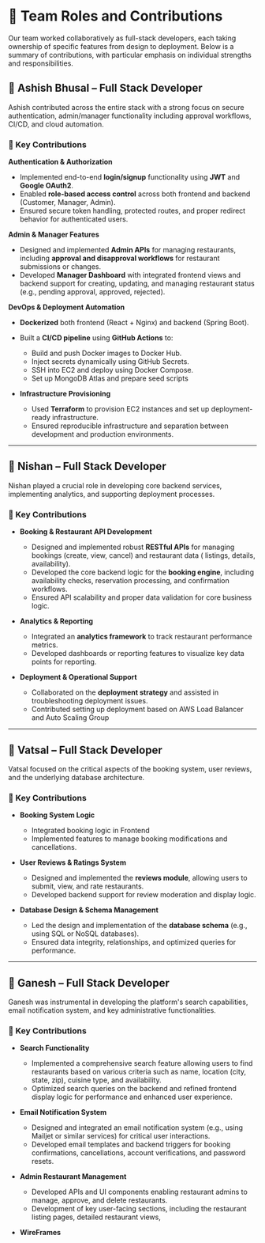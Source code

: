 # 👥 Team Roles and Contributions

Our team worked collaboratively as full-stack developers, each taking ownership of specific features from design to
deployment.
Below is a summary of contributions, with particular emphasis on individual strengths and responsibilities.

## 👤 Ashish Bhusal – Full Stack Developer

Ashish contributed across the entire stack with a strong focus on secure authentication, admin/manager functionality
including approval workflows, CI/CD, and cloud automation.

### 🚀 Key Contributions

**Authentication & Authorization**
  - Implemented end-to-end **login/signup** functionality using **JWT** and **Google OAuth2**.
  - Enabled **role-based access control** across both frontend and backend (Customer, Manager, Admin).
  - Ensured secure token handling, protected routes, and proper redirect behavior for authenticated users.

**Admin & Manager Features**
  - Designed and implemented **Admin APIs** for managing restaurants, including **approval and disapproval workflows** for
    restaurant submissions or changes.
  - Developed **Manager Dashboard** with integrated frontend views and backend support for creating, updating, and
    managing restaurant status (e.g., pending approval, approved, rejected).

**DevOps & Deployment Automation**
- **Dockerized** both frontend (React + Nginx) and backend (Spring Boot).
- Built a **CI/CD pipeline** using **GitHub Actions** to:
  - Build and push Docker images to Docker Hub.
  - Inject secrets dynamically using GitHub Secrets.
  - SSH into EC2 and deploy using Docker Compose.
  - Set up MongoDB Atlas and prepare seed scripts

- **Infrastructure Provisioning**
  - Used **Terraform** to provision EC2 instances and set up deployment-ready infrastructure.
  - Ensured reproducible infrastructure and separation between development and production environments.

---

## 👤 Nishan – Full Stack Developer

Nishan played a crucial role in developing core backend services, implementing analytics, and supporting deployment
processes.

### 🚀 Key Contributions

- **Booking & Restaurant API Development**
  - Designed and implemented robust **RESTful APIs** for managing bookings (create, view, cancel) and restaurant data (
    listings, details, availability).
  - Developed the core backend logic for the **booking engine**, including availability checks, reservation processing,
        and confirmation workflows.
  - Ensured API scalability and proper data validation for core business logic.


- **Analytics & Reporting**
  - Integrated an **analytics framework** to track restaurant performance metrics.
  - Developed dashboards or reporting features to visualize key data points for reporting.


- **Deployment & Operational Support**
  - Collaborated on the **deployment strategy** and assisted in troubleshooting deployment issues.
  - Contributed setting up deployment based on AWS Load Balancer and Auto Scaling Group 

---

## 👤 Vatsal – Full Stack Developer

Vatsal focused on the critical aspects of the booking system, user reviews, and the underlying database architecture.

### 🚀 Key Contributions

- **Booking System Logic**
  - Integrated booking logic in Frontend
  - Implemented features to manage booking modifications and cancellations.

- **User Reviews & Ratings System**
  - Designed and implemented the **reviews module**, allowing users to submit, view, and rate restaurants.
  - Developed backend support for review moderation and display logic.

- **Database Design & Schema Management**
  - Led the design and implementation of the **database schema** (e.g., using SQL or NoSQL databases).
  - Ensured data integrity, relationships, and optimized queries for performance.

---

## 👤 Ganesh – Full Stack Developer

Ganesh was instrumental in developing the platform's search capabilities, email notification system, and key
administrative functionalities.

### 🚀 Key Contributions

- **Search Functionality**
  - Implemented a comprehensive search feature allowing users to find restaurants based on various criteria such as name, location (city, state, zip), cuisine type, and availability.
  - Optimized search queries on the backend and refined frontend display logic for performance and enhanced user experience.

- **Email Notification System**
  - Designed and integrated an email notification system (e.g., using Mailjet or similar services) for critical user interactions.
  - Developed email templates and backend triggers for booking confirmations, cancellations, account verifications, and password resets.

- **Admin Restaurant Management**
  - Developed APIs and UI components enabling restaurant admins to manage, approve, and delete restaurants.
  - Development of key user-facing sections, including the restaurant listing pages, detailed restaurant views,
 
- **WireFrames**
